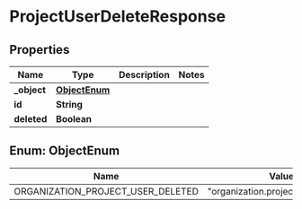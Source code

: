 

# ProjectUserDeleteResponse


## Properties

| Name | Type | Description | Notes |
|------------ | ------------- | ------------- | -------------|
|**_object** | [**ObjectEnum**](#ObjectEnum) |  |  |
|**id** | **String** |  |  |
|**deleted** | **Boolean** |  |  |



## Enum: ObjectEnum

| Name | Value |
|---- | -----|
| ORGANIZATION_PROJECT_USER_DELETED | &quot;organization.project.user.deleted&quot; |



